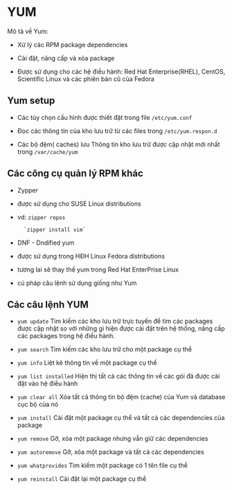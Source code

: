 # YUM

Mô tả về Yum:

- Xử lý các RPM package dependencies

- Cài đặt, nâng cấp và xóa package

- Được sử dụng cho các hệ điều hành: Red Hat Enterprise(RHEL), CentOS, Scientific Linux 
và các phiên bản cũ của Fedora

## Yum setup

- Các tùy chọn cấu hình được thiết đặt trong file `/etc/yum.conf`

- Đọc các thông tin của kho lưu trữ từ các files trong `/etc/yum.respon.d`

- Các bộ đệm( caches) lưu Thông tin kho lưu trữ được cập nhật mới nhất trong `/var/cache/yum`

## Các công cụ quản lý RPM khác

- Zypper

+ được sử dụng cho SUSE Linux distributions

+ vd: 	`zipper repos`

		`zipper install vim`

- DNF - Dndified yum

+ được sử dụng trong HĐH Linux Fedora distributions

+ tương lai sẽ thay thế yum trong Red Hat EnterPrise Linux

+ cú pháp câu lệnh sử dụng giống như Yum

## Các câu lệnh YUM

- `yum update` Tìm kiếm các kho lưu trữ trực tuyến để tìm các packages được cập nhật so với 
những gì hiện được cài đặt trên hệ thống, nâng cấp các packages trong hệ điều hành.

- `yum search` Tìm kiếm các kho lưu trữ cho một package cụ thể

- `yum info` Liệt kê thông tin về một package cụ thể

- `yum list installed` Hiện thị tất cả các thông tin về các gói đã được cài đặt vào hệ điều hành

- `yum clear all` Xóa tất cả thông tin bộ đệm (cache) của Yum và database cục bộ của nó

- `yum install` Cài đặt một package cụ thể và tất cả các dependencies của package

- `yum remove` Gỡ, xóa một package nhưng vẫn giữ các dependencies

- `yum autoremove` Gỡ, xóa một package và tất cả các dependencies

- `yum whatprovides` Tìm kiếm một package có 1 tên file cụ thể

- `yum reinstall` Cài đặt lại một package cụ thể